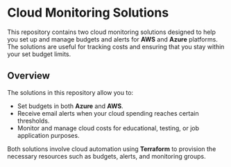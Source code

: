 # Cloud Monitoring Solutions

This repository contains two cloud monitoring solutions designed to help you set up and manage budgets and alerts for **AWS** and **Azure** platforms. The solutions are useful for tracking costs and ensuring that you stay within your set budget limits.

## Overview

The solutions in this repository allow you to:
- Set budgets in both **Azure** and **AWS**.
- Receive email alerts when your cloud spending reaches certain thresholds.
- Monitor and manage cloud costs for educational, testing, or job application purposes.

Both solutions involve cloud automation using **Terraform** to provision the necessary resources such as budgets, alerts, and monitoring groups.
